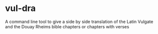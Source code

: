 # vul-dra
A command line tool to give a side by side translation of the Latin Vulgate and the Douay Rheims bible chapters or chapters with verses
